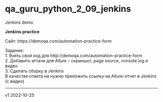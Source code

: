 # qa_guru_python_2_09_jenkins
Jenkins demo

<b>Jenkins practice</b>
<p>Сайт: https://demoqa.com/automation-practice-form </p>
<p>Задание: 
<br>1. Взять свой код для http://demoqa.com/automation-practice-form
<br>2. Добавить аттачи для Allure – скриншот, page source, console.log и видео
<br>3. Cделать сборку в Jenkins
<br>В качестве ответа на нужно приложить ссылку на Allure-отчет в Jenkins (с видео)

-----------------
v1 2022-10-25
